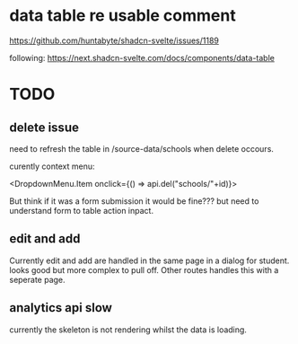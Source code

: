 # data table re usable comment
https://github.com/huntabyte/shadcn-svelte/issues/1189

following: https://next.shadcn-svelte.com/docs/components/data-table

# TODO


## delete issue
need to refresh the table in /source-data/schools when delete occours.

curently context menu:

<DropdownMenu.Item onclick={() => api.del("schools/"+id)}>

But think if it was a form submission it would be fine??? but need to understand form to table action inpact.

## edit and add

Currently edit and add are handled in the same page in a dialog for student. looks good but more complex to pull off. Other routes handles this with a seperate page.

## analytics api slow

currently the skeleton is not rendering whilst the data is loading.